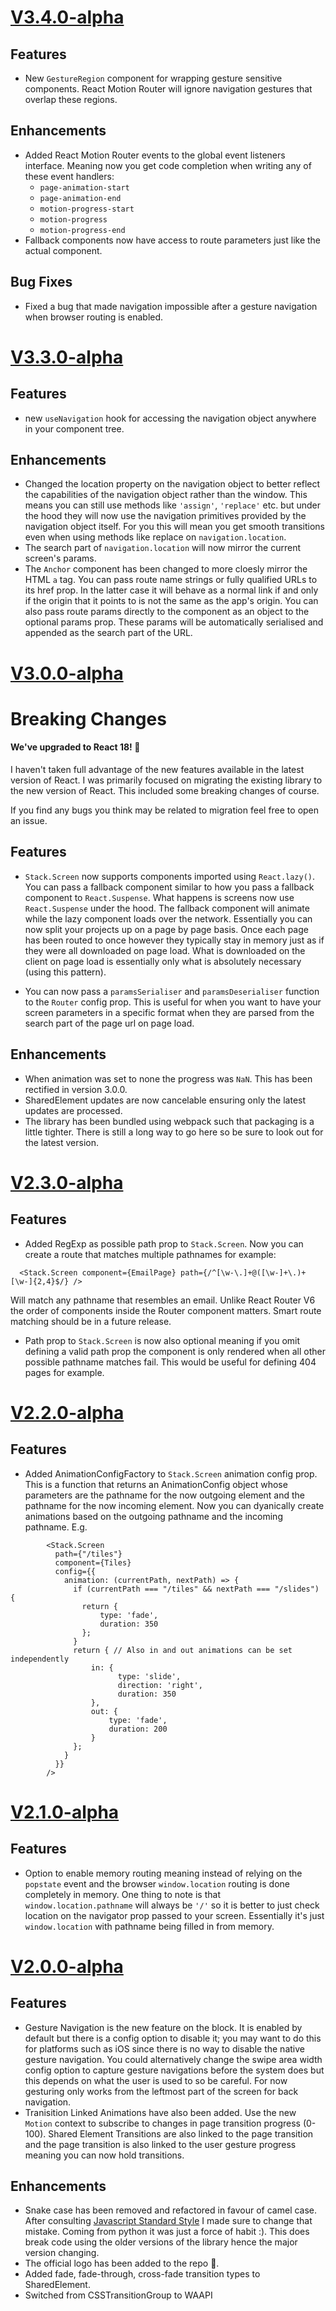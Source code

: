 # [V3.4.0-alpha](https://github.com/nxtexe/react-motion-router/blob/main/CHANGELOG.md#v340-alpha)
## Features
- New `GestureRegion` component for wrapping gesture sensitive components. React Motion Router will ignore navigation gestures that overlap these regions.

## Enhancements
- Added React Motion Router events to the global event listeners interface. Meaning now you get code completion when writing any of these event handlers:
  - `page-animation-start`
  - `page-animation-end`
  - `motion-progress-start`
  - `motion-progress`
  - `motion-progress-end`
- Fallback components now have access to route parameters just like the actual component.

## Bug Fixes
- Fixed a bug that made navigation impossible after a gesture navigation when browser routing is enabled.


# [V3.3.0-alpha](https://github.com/nxtexe/react-motion-router/blob/main/CHANGELOG.md#v330-alpha)
## Features
- new `useNavigation` hook for accessing the navigation object anywhere in your component tree.

## Enhancements
- Changed the location property on the navigation object to better reflect the capabilities of the navigation object rather than the window. This means you can still use methods like `'assign'`, `'replace'` etc. but under the hood they will now use the navigation primitives provided by the navigation object itself. For you this will mean you get smooth transitions even when using methods like replace on `navigation.location`.
- The search part of `navigation.location` will now mirror the current screen's params.
- The `Anchor` component has been changed to more cloesly mirror the HTML `a` tag. You can pass route name strings or fully qualified URLs to its href prop. In the latter case it will behave as a normal link if and only if the origin that it points to is not the same as the app's origin. You can also pass route params directly to the component as an object to the optional params prop. These params will be automatically serialised and appended as the search part of the URL.

# [V3.0.0-alpha](https://github.com/nxtexe/react-motion-router/blob/main/CHANGELOG.md#v300-alpha)
# Breaking Changes
#### We've upgraded to React 18! 🎉
I haven't taken full advantage of the new features available in the latest version of React. I was primarily focused on migrating the existing library to the new version of React. This included some breaking changes of course.

If you find any bugs you think may be related to migration feel free to open an issue.

## Features
- `Stack.Screen` now supports components imported using `React.lazy()`. You can pass a fallback component similar to how you pass a fallback component to `React.Suspense`. What happens is screens now use `React.Suspense` under the hood. The fallback component will animate while the lazy component loads over the network. Essentially you can now split your projects up on a page by page basis. Once each page has been routed to once however they typically stay in memory just as if they were all downloaded on page load. What is downloaded on the client on page load is essentially only what is absolutely necessary (using this pattern).

- You can now pass a `paramsSerialiser` and `paramsDeserialiser` function to the `Router` config prop. This is useful for when you want to have your screen parameters in a specific format when they are parsed from the search part of the page url on page load. 

## Enhancements

- When animation was set to none the progress was `NaN`. This has been rectified in version 3.0.0.
- SharedElement updates are now cancelable ensuring only the latest updates are processed.
- The library has been bundled using webpack such that packaging is a little tighter. There is still a long way to go here so be sure to look out for the latest version.

# [V2.3.0-alpha](https://github.com/nxtexe/react-motion-router/blob/main/CHANGELOG.md#v230-alpha)
## Features
- Added RegExp as possible path prop to ```Stack.Screen```. Now you can create a route that matches multiple pathnames for example:
```
  <Stack.Screen component={EmailPage} path={/^[\w-\.]+@([\w-]+\.)+[\w-]{2,4}$/} />
```
Will match any pathname that resembles an email. Unlike React Router V6 the order of components inside the Router component matters. Smart route matching should be in a future release.
- Path prop to ```Stack.Screen``` is now also optional meaning if you omit defining a valid path prop the component is only rendered when all other possible pathname matches fail. This would be useful for defining 404 pages for example.

# [V2.2.0-alpha](https://github.com/nxtexe/react-motion-router/blob/main/CHANGELOG.md#v220-alpha)
## Features
- Added AnimationConfigFactory to ```Stack.Screen``` animation config prop. This is a function that returns an AnimationConfig object whose parameters are the pathname for the now outgoing element and the pathname for the now incoming element. Now you can dyanically create animations based on the outgoing pathname and the incoming pathname. E.g.
```
        <Stack.Screen
          path={"/tiles"}
          component={Tiles}
          config={{
            animation: (currentPath, nextPath) => {
              if (currentPath === "/tiles" && nextPath === "/slides") {
                return {
                    type: 'fade',
                    duration: 350
                };
              }
              return { // Also in and out animations can be set independently
                  in: {
                        type: 'slide',
                        direction: 'right',
                        duration: 350
                  },
                  out: {
                      type: 'fade',
                      duration: 200
                  }
              };
            }
          }}
        />
```

# [V2.1.0-alpha](https://github.com/nxtexe/react-motion-router/blob/main/CHANGELOG.md#v210-alpha)
## Features
- Option to enable memory routing meaning instead of relying on the ```popstate``` event and the browser ```window.location``` routing is done completely in memory. One thing to note is that ```window.location.pathname``` will always be ```'/'``` so it is better to just check location on the navigator prop passed to your screen. Essentially it's just ```window.location``` with pathname being filled in from memory.


# [V2.0.0-alpha](https://github.com/nxtexe/react-motion-router/blob/main/CHANGELOG.md#v200-alpha)

## Features

- Gesture Navigation is the new feature on the block. It is enabled by default but there is a config option to disable it; you may want to do this for platforms such as iOS since there is no way to disable the native gesture navigation. You could alternatively change the swipe area width config option to capture gesture navigations before the system does but this depends on what the user is used to so be careful. For now gesturing only works from the leftmost part of the screen for back navigation.
- Tranisition Linked Animations have also been added. Use the new ```Motion``` context to subscribe to changes in page transition progress (0-100). Shared Element Transitions are also linked to the page transition and the page transition is also linked to the user gesture progress meaning you can now hold transitions.

## Enhancements

-  Snake case has been removed and refactored in favour of camel case. After consulting [Javascript Standard Style](https://standardjs.com/rules.html) I made sure to change that mistake. Coming from python it was just a force of habit :). This does break code using the older versions of the library hence the major version changing.
- The official logo has been added to the repo 🤩.
- Added fade, fade-through, cross-fade transition types to SharedElement.
- Switched from CSSTransitionGroup to WAAPI